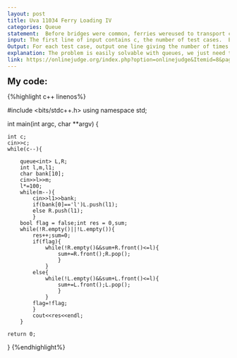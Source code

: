```yaml
---
layout: post
title: Uva 11034 Ferry Loading IV
categories: Queue
statement:  Before bridges were common, ferries wereused to transport cars across rivers.  River ferries, unlike their larger cousins, run on a guide line and are powered by the river's current.   Cars  drive  onto  the  ferry  from one  end,  the  ferry  crosses  the  river,  and the  cars  exit  from  the  other  end  of  the ferry.There  is  an l-meter-long  ferry  that crosses the river.  A car may arrive at either river bank to be transported by the ferry to the opposite bank. The ferry travels  continuously  back  and  forth  between the banks so long as it is carrying a car or there is at least one car waiting at either bank.  Whenever the ferry arrives at oneof the banks,  it unloads its cargo and loads up cars that are waiting to cross as long as they  t onits deck.  The cars are loaded in the order of their arrival; ferry's deck accommodates only one lane ofcars.  The ferry is initially on the left bank where it broke and it took quite some time to  x it.  In the meantime, lines of cars formed on both banks that await to cross the river.
input: The first line of input contains c, the number of test cases.  Each test case begins with l,m.m lines follow describing the cars that arrive in this order to be transported.  Each line gives the length of a car (in centimeters), and the bank at which the car arrives (`left' or `right').
Output: For each test case, output one line giving the number of times the ferry has to cross the river in order to serve all waiting cars.
explanation: The problem is easily solvable with queues, we just need to simulate the process.First ,we create two queues for both banks and fill them with the length of the cars in centimetres waiting there.Then we just alternate between the banks taking as many cars as possible until there are no cars remaining on either bank.
link: https://onlinejudge.org/index.php?option=onlinejudge&Itemid=8&page=show_problem&problem=1975
---
```



<span style='font-size:20px;font-weight:bold'>My code:</span>

{%highlight c++ linenos%}

#include <bits/stdc++.h>
using namespace std;

int main(int argc, char **argv)
{
	
	int c;
	cin>>c;
	while(c--){
		
		queue<int> L,R;
		int l,m,l1;
		char bank[10];
		cin>>l>>m;
		l*=100;
		while(m--){
			cin>>l1>>bank;
			if(bank[0]=='l')L.push(l1);
			else R.push(l1);
			}
	    bool flag = false;int res = 0,sum;
	    while(!R.empty()||!L.empty()){
			res++;sum=0;
			if(flag){
				while(!R.empty()&&sum+R.front()<=l){
					sum+=R.front();R.pop();
					}
				}
			else{
				while(!L.empty()&&sum+L.front()<=l){
					sum+=L.front();L.pop();
					}
				}
			flag=!flag;
			}
			cout<<res<<endl;
		}
	
	return 0;
}
{%endhighlight%}
